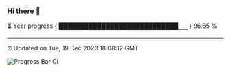 ### Hi there 👋

⏳ Year progress { ████████████████████████████▁▁ } 96.65 %

---

⏰ Updated on Tue, 19 Dec 2023 18:08:12 GMT

![Progress Bar CI](https://github.com/Shyam-Makwana/GitHub-Actions-Demo/workflows/Progress%20Bar%20CI/badge.svg)
